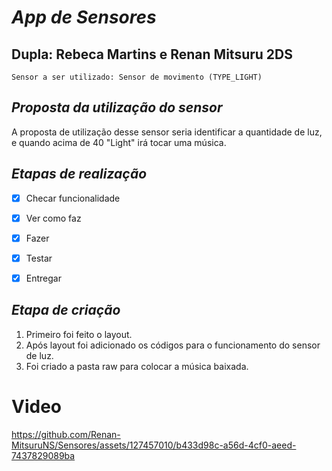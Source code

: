 # _App de Sensores_

## Dupla: Rebeca Martins e Renan Mitsuru 2DS
```
Sensor a ser utilizado: Sensor de movimento (TYPE_LIGHT)
```
## _Proposta da utilização do sensor_
A proposta de utilização desse sensor seria identificar a quantidade de luz, e quando acima de 40 "Light" irá tocar uma música.

## _Etapas de realização_

- [x] Checar funcionalidade
- [x] Ver como faz
- [x] Fazer
- [x] Testar
- [x] Entregar


## _Etapa de criação_  

1. Primeiro foi feito o layout.
2. Após layout foi adicionado os códigos para o funcionamento do sensor de luz.
3. Foi criado a pasta raw para colocar a música baixada.




# Video


https://github.com/Renan-MitsuruNS/Sensores/assets/127457010/b433d98c-a56d-4cf0-aeed-7437829089ba

